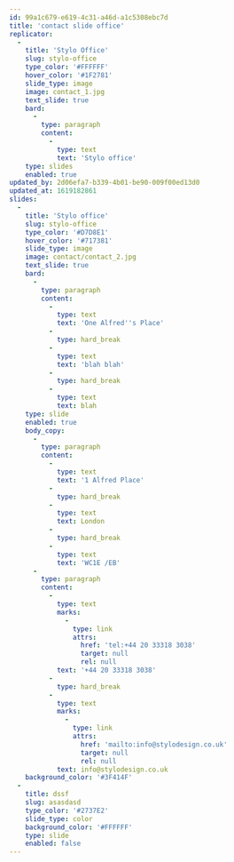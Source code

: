 ```yaml
---
id: 99a1c679-e619-4c31-a46d-a1c5308ebc7d
title: 'contact slide office'
replicator:
  -
    title: 'Stylo Office'
    slug: stylo-office
    type_color: '#FFFFFF'
    hover_color: '#1F2781'
    slide_type: image
    image: contact_1.jpg
    text_slide: true
    bard:
      -
        type: paragraph
        content:
          -
            type: text
            text: 'Stylo office'
    type: slides
    enabled: true
updated_by: 2d06efa7-b339-4b01-be90-009f00ed13d0
updated_at: 1619182861
slides:
  -
    title: 'Stylo office'
    slug: stylo-office
    type_color: '#D7D8E1'
    hover_color: '#717381'
    slide_type: image
    image: contact/contact_2.jpg
    text_slide: true
    bard:
      -
        type: paragraph
        content:
          -
            type: text
            text: 'One Alfred''s Place'
          -
            type: hard_break
          -
            type: text
            text: 'blah blah'
          -
            type: hard_break
          -
            type: text
            text: blah
    type: slide
    enabled: true
    body_copy:
      -
        type: paragraph
        content:
          -
            type: text
            text: '1 Alfred Place'
          -
            type: hard_break
          -
            type: text
            text: London
          -
            type: hard_break
          -
            type: text
            text: 'WC1E /EB'
      -
        type: paragraph
        content:
          -
            type: text
            marks:
              -
                type: link
                attrs:
                  href: 'tel:+44 20 33318 3038'
                  target: null
                  rel: null
            text: '+44 20 33318 3038'
          -
            type: hard_break
          -
            type: text
            marks:
              -
                type: link
                attrs:
                  href: 'mailto:info@stylodesign.co.uk'
                  target: null
                  rel: null
            text: info@stylodesign.co.uk
    background_color: '#3F414F'
  -
    title: dssf
    slug: asasdasd
    type_color: '#2737E2'
    slide_type: color
    background_color: '#FFFFFF'
    type: slide
    enabled: false
---
```


